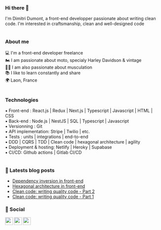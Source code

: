 ### Hi there 👋
I'm Dimitri Dumont, a front-end developper passionate about writing clean code. I'm interested in craftsmanship, clean and well-designed code
<br/>
<br/>

### About me
💻 I'm a front-end developer freelance<br/>
🏍 I am passionate about moto, specialy Harley Davidson & vintage<br/>
🏋️‍♂️ I am also passionate about musculation<br/>
📚 I like to learn constantly and share<br/>
🌍 Laon, France
<br/>
<br/>

### Technologies
▪ Front-end : React.js | Redux | Next.js | Typescript | Javascript | HTML | CSS<br/>
▪ Back-end : Node.js | NestJS | SQL | Typescript | Javascript<br/>
▪ Versionning : Git<br/>
▪ API implementation: Stripe | Twilio | etc.<br/>
▪ Tests : units | integrations | end-to-end<br/>
▪ DDD | CQRS | TDD | Clean code | hexagonal architecture | agility<br/>
▪ Deployment & hosting: Netlify | Heroky | Supabase<br/>
▪ CI/CD: Github actions | Gitlab CI/CD
<br/>
<br/>

### 📖 Latests blog posts
- <a href="https://www.dimitri-dumont.fr/blog/dependency-inversion-front-end">Dependency inversion in front-end</a>
- <a href="https://www.dimitri-dumont.fr/blog/hexagonal-architecture-front-end">Hexagonal architecture in front-end</a>
- <a href="https://www.dimitri-dumont.fr/fr/blog/ecrire-code-de-qualite-2">Clean code: writing quality code - Part 2</a>
- <a href="https://www.dimitri-dumont.fr/fr/blog/ecrire-code-de-qualite-1">Clean code: writing quality code - Part 1</a>

### 🔌 Social
<a href="https://twitter.com/dimitridumontfr/"><img src="https://img.shields.io/badge/dimitridumontfr%20-%231DA1F2.svg?&style=for-the-badge&logo=Twitter&logoColor=white"  height=25/></a> 
<a href="https://www.linkedin.com/in/dimitri-dumont/"><img src="https://img.shields.io/badge/dimitri--dumont%20-%230077B5.svg?&style=for-the-badge&logo=linkedin&logoColor=white"  height=25/></a> <a href="https://medium.com/@dimitridumont"><img src="https://img.shields.io/badge/medium-%2312100E.svg?&style=for-the-badge&logo=medium&logoColor=white" height=25/></a> 
